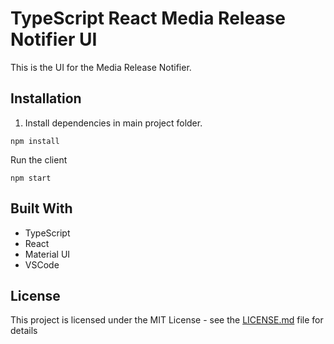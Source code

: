 # TypeScript React Media Release Notifier UI

This is the UI for the Media Release Notifier.

## Installation

1. Install dependencies in main project folder.

```
npm install
```

Run the client

```
npm start
```

## Built With

- TypeScript
- React
- Material UI
- VSCode

## License

This project is licensed under the MIT License - see the [LICENSE.md](LICENSE.md) file for details
